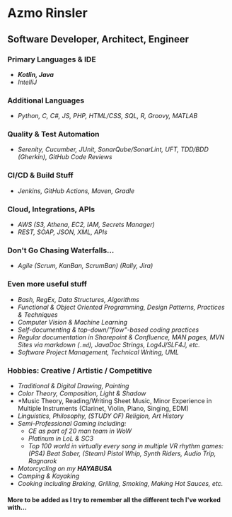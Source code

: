 # Azmo Rinsler

## Software Developer, Architect, Engineer

### Primary Languages & IDE

- ***Kotlin, Java***
- *IntelliJ*


### Additional Languages

- *Python, C, C#, JS, PHP, HTML/CSS, SQL, R, Groovy, MATLAB*


### Quality & Test Automation

- *Serenity, Cucumber, JUnit, SonarQube/SonarLint, UFT, TDD/BDD (Gherkin), GitHub Code Reviews*


### CI/CD & Build Stuff

- *Jenkins, GitHub Actions, Maven, Gradle*


### Cloud, Integrations, APIs

- *AWS (S3, Athena, EC2, IAM, Secrets Manager)*
- *REST, SOAP, JSON, XML, APIs*


### Don't Go Chasing Waterfalls...

- *Agile (Scrum, KanBan, ScrumBan) (Rally, Jira)*


### Even more useful stuff

- *Bash, RegEx, Data Structures, Algorithms*
- *Functional & Object Oriented Programming, Design Patterns, Practices & Techniques*
- *Computer Vision & Machine Learning*
- *Self-documenting & top-down/"flow"-based coding practices*
- *Regular documentation in Sharepoint & Confluence, MAN pages, MVN Sites via markdown (`.md`), JavaDoc Strings, Log4J/SLF4J, etc.*
- *Software Project Management, Technical Writing, UML*


### Hobbies: Creative / Artistic / Competitive

- *Traditional & Digital Drawing, Painting*
- *Color Theory, Composition, Light & Shadow*
- *Music Theory, Reading/Writing Sheet Music, Minor Experience in Multiple Instruments (Clarinet, Violin, Piano, Singing, EDM)
- *Linguistics, Philosophy, (STUDY OF) Religion, Art History*
- *Semi-Professional Gaming including:*
  - *CE as part of 20 man team in WoW*
  - *Platinum in LoL & SC3*
  - *Top 100 world in virtually every song in multiple VR rhythm games: (PS4) Beat Saber, (Steam) Pistol Whip, Synth Riders, Audio Trip, Ragnarok*
- *Motorcycling on my **HAYABUSA***
- *Camping & Kayaking*
- *Cooking including Braking, Grilling, Smoking, Making Hot Sauces, etc.*


#### More to be added as I try to remember all the different tech I've worked with...
